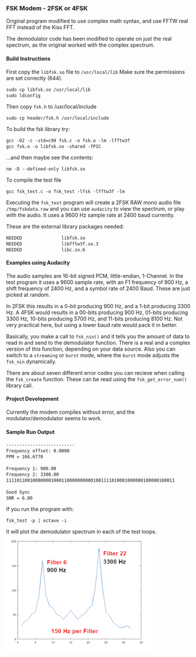 ### FSK Modem - 2FSK or 4FSK

Original program modified to use complex math syntax, and use FFTW real FFT instead of the Kiss FFT.

The demodulator code has been modified to operate on just the real spectrum, as the original worked with the complex spectrum.
#### Build Instructions
First copy the ```libfsk.so``` file to ```/usr/local/lib``` Make sure the permissions are set correctly (644).
```
sudo cp libfsk.so /usr/local/lib
sudo ldconfig
```
Then copy ```fsk.h``` to /usr/local/include
```
sudo cp header/fsk.h /usr/local/include
```
To build the fsk library try:
```
gcc -O2 -c -std=c99 fsk.c -o fsk.o -lm -lfftw3f
gcc fsk.o -o libfsk.so -shared -fPIC
```
...and then maybe see the contents:
```
nm -D --defined-only libfsk.so
```

To compile the test file
```
gcc fsk_test.c -o fsk_test -lfsk -lfftw3f -lm
```
Executing the ```fsk_test``` program will create a 2FSK RAW mono audio file ```/tmp/fskdata.raw``` and you can use ```audacity``` to view the spectrum, or play with the audio. It uses a 9600 Hz sample rate at 2400 baud currently.

These are the external library packages needed:
```
NEEDED               libfsk.so
NEEDED               libfftw3f.so.3
NEEDED               libc.so.6
```
#### Examples using Audacity
The audio samples are 16-bit signed PCM, little-endian, 1-Channel. In the test program it uses a 9600 sample rate, with an F1 frequency of 900 Hz, a shift frequency of 2400 Hz, and a symbol rate of 2400 Baud. These are just picked at random.

In 2FSK this results in a 0-bit producing 900 Hz, and a 1-bit producing 3300 Hz. A 4FSK would results in a 00-bits producing 900 Hz, 01-bits producing 3300 Hz, 10-bits producing 5700 Hz, and 11-bits producing 8100 Hz. Not very practical here, but using a lower baud rate would pack it in better.

Basically, you make a call to ```fsk_nin()``` and it tells you the amount of data to read in and send to the demodulator function. There is a real and a complex version of this function, depending on your data source. Also you can switch to a ```streaming``` or ```burst``` mode, where the ```burst``` mode adjusts the ```fsk_nin``` dynamically.

There are about seven different error codes you can recieve when calling the ```fsk_create``` function. These can be read using the ```fsk_get_error_num()``` library call.
#### Project Development
Currently the modem compiles without error, and the modulator/demodulator seems to work.
#### Sample Run Output
```
--------------------------
Frequency offset: 0.0000
PPM = 166.6770

Frequency 1: 900.00
Frequency 2: 3300.00
1111011001000000010001100000000001001111010001000000100000100011

Good Sync
SNR = 6.80
```
If you run the program with:
```
fsk_test -p | octave -i
```
It will plot the demodulator spectrum in each of the test loops.  
<img src="spectrum-plot.png" width="400">
